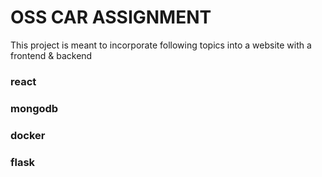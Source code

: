 # OSS CAR ASSIGNMENT

This project is meant to incorporate following topics into a website with a frontend & backend

### react

### mongodb

### docker

### flask
